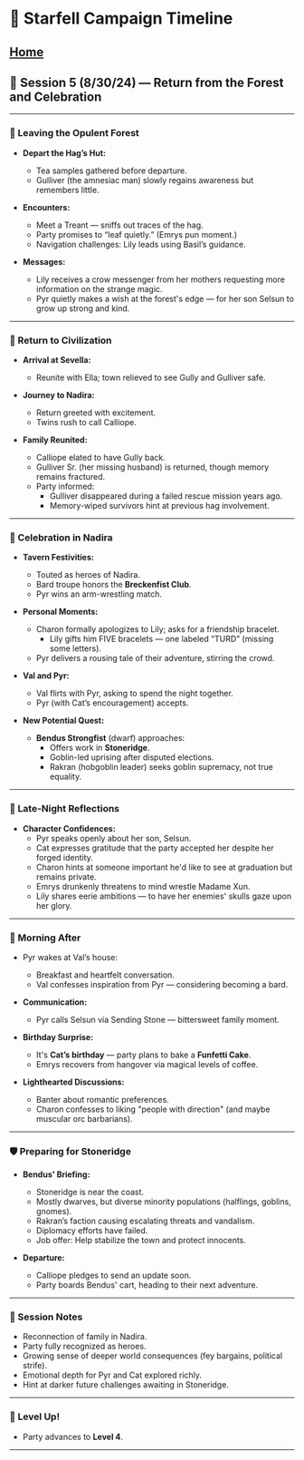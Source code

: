 # 📜 Starfell Campaign Timeline
[Home](/README.md)
---

## 📅 Session 5 (8/30/24) — Return from the Forest and Celebration

---

### 🌳 Leaving the Opulent Forest
- **Depart the Hag’s Hut:**  
  - Tea samples gathered before departure.
  - Gulliver (the amnesiac man) slowly regains awareness but remembers little.

- **Encounters:**
  - Meet a Treant — sniffs out traces of the hag.
  - Party promises to “leaf quietly.” (Emrys pun moment.)
  - Navigation challenges: Lily leads using Basil’s guidance.

- **Messages:**
  - Lily receives a crow messenger from her mothers requesting more information on the strange magic.
  - Pyr quietly makes a wish at the forest's edge — for her son Selsun to grow up strong and kind.

---

### 🏡 Return to Civilization
- **Arrival at Sevella:**
  - Reunite with Ella; town relieved to see Gully and Gulliver safe.

- **Journey to Nadira:**
  - Return greeted with excitement.
  - Twins rush to call Calliope.

- **Family Reunited:**
  - Calliope elated to have Gully back.
  - Gulliver Sr. (her missing husband) is returned, though memory remains fractured.
  - Party informed:
    - Gulliver disappeared during a failed rescue mission years ago.
    - Memory-wiped survivors hint at previous hag involvement.

---

### 🧺 Celebration in Nadira
- **Tavern Festivities:**
  - Touted as heroes of Nadira.
  - Bard troupe honors the **Breckenfist Club**.
  - Pyr wins an arm-wrestling match.

- **Personal Moments:**
  - Charon formally apologizes to Lily; asks for a friendship bracelet.
    - Lily gifts him FIVE bracelets — one labeled “TURD” (missing some letters).
  - Pyr delivers a rousing tale of their adventure, stirring the crowd.

- **Val and Pyr:**
  - Val flirts with Pyr, asking to spend the night together.
  - Pyr (with Cat’s encouragement) accepts.

- **New Potential Quest:**
  - **Bendus Strongfist** (dwarf) approaches:
    - Offers work in **Stoneridge**.
    - Goblin-led uprising after disputed elections.
    - Rakran (hobgoblin leader) seeks goblin supremacy, not true equality.

---

### 🌙 Late-Night Reflections
- **Character Confidences:**
  - Pyr speaks openly about her son, Selsun.
  - Cat expresses gratitude that the party accepted her despite her forged identity.
  - Charon hints at someone important he'd like to see at graduation but remains private.
  - Emrys drunkenly threatens to mind wrestle Madame Xun.
  - Lily shares eerie ambitions — to have her enemies' skulls gaze upon her glory.

---

### 🌅 Morning After
- Pyr wakes at Val’s house:
  - Breakfast and heartfelt conversation.
  - Val confesses inspiration from Pyr — considering becoming a bard.

- **Communication:**
  - Pyr calls Selsun via Sending Stone — bittersweet family moment.

- **Birthday Surprise:**
  - It's **Cat’s birthday** — party plans to bake a **Funfetti Cake**.
  - Emrys recovers from hangover via magical levels of coffee.

- **Lighthearted Discussions:**
  - Banter about romantic preferences.
  - Charon confesses to liking "people with direction" (and maybe muscular orc barbarians).

---

### 🛡️ Preparing for Stoneridge
- **Bendus' Briefing:**
  - Stoneridge is near the coast.
  - Mostly dwarves, but diverse minority populations (halflings, goblins, gnomes).
  - Rakran’s faction causing escalating threats and vandalism.
  - Diplomacy efforts have failed.
  - Job offer: Help stabilize the town and protect innocents.

- **Departure:**
  - Calliope pledges to send an update soon.
  - Party boards Bendus' cart, heading to their next adventure.

---

### 🌟 Session Notes
- Reconnection of family in Nadira.
- Party fully recognized as heroes.
- Growing sense of deeper world consequences (fey bargains, political strife).
- Emotional depth for Pyr and Cat explored richly.
- Hint at darker future challenges awaiting in Stoneridge.

---

### 🎲 Level Up!
- Party advances to **Level 4**.

---